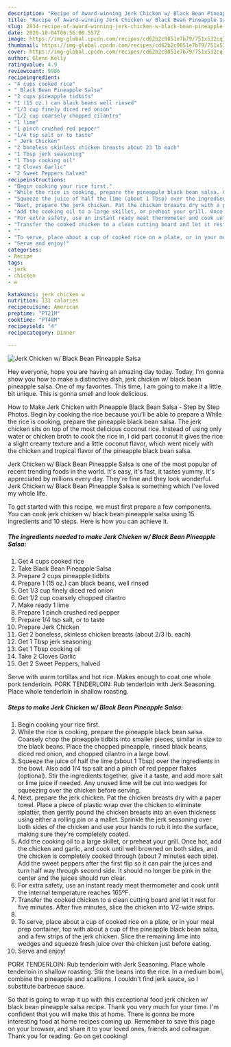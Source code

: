 ```yaml
---
description: "Recipe of Award-winning Jerk Chicken w/ Black Bean Pineapple Salsa"
title: "Recipe of Award-winning Jerk Chicken w/ Black Bean Pineapple Salsa"
slug: 2834-recipe-of-award-winning-jerk-chicken-w-black-bean-pineapple-salsa
date: 2020-10-04T06:56:00.557Z
image: https://img-global.cpcdn.com/recipes/cd62b2c9851e7b79/751x532cq70/jerk-chicken-w-black-bean-pineapple-salsa-recipe-main-photo.jpg
thumbnail: https://img-global.cpcdn.com/recipes/cd62b2c9851e7b79/751x532cq70/jerk-chicken-w-black-bean-pineapple-salsa-recipe-main-photo.jpg
cover: https://img-global.cpcdn.com/recipes/cd62b2c9851e7b79/751x532cq70/jerk-chicken-w-black-bean-pineapple-salsa-recipe-main-photo.jpg
author: Glenn Kelly
ratingvalue: 4.9
reviewcount: 9986
recipeingredient:
- "4 cups cooked rice"
- " Black Bean Pineapple Salsa"
- "2 cups pineapple tidbits"
- "1 (15 oz.) can black beans well rinsed"
- "1/3 cup finely diced red onion"
- "1/2 cup coarsely chopped cilantro"
- "1 lime"
- "1 pinch crushed red pepper"
- "1/4 tsp salt or to taste"
- " Jerk Chicken"
- "2 boneless skinless chicken breasts about 23 lb each"
- "1 Tbsp jerk seasoning"
- "1 Tbsp cooking oil"
- "2 Cloves Garlic"
- "2 Sweet Peppers halved"
recipeinstructions:
- "Begin cooking your rice first."
- "While the rice is cooking, prepare the pineapple black bean salsa. Coarsely chop the pineapple tidbits into smaller pieces, similar in size to the black beans. Place the chopped pineapple, rinsed black beans, diced red onion, and chopped cilantro in a large bowl."
- "Squeeze the juice of half the lime (about 1 Tbsp) over the ingredients in the bowl. Also add 1/4 tsp salt and a pinch of red pepper flakes (optional). Stir the ingredients together, give it a taste, and add more salt or lime juice if needed. Any unused lime will be cut into wedges for squeezing over the chicken before serving."
- "Next, prepare the jerk chicken. Pat the chicken breasts dry with a paper towel. Place a piece of plastic wrap over the chicken to eliminate splatter, then gently pound the chicken breasts into an even thickness using either a rolling pin or a mallet. Sprinkle the jerk seasoning over both sides of the chicken and use your hands to rub it into the surface, making sure they&#39;re completely coated."
- "Add the cooking oil to a large skillet, or preheat your grill. Once hot, add the chicken and garlic, and cook until well browned on both sides, and the chicken is completely cooked through (about 7 minutes each side). Add the sweet peppers after the first flip so it can pair the juices and turn half way through second side. It should no longer be pink in the center and the juices should run clear."
- "For extra safety, use an instant ready meat thermometer and cook until the internal temperature reaches 165ºF."
- "Transfer the cooked chicken to a clean cutting board and let it rest for five minutes. After five minutes, slice the chicken into 1/2-wide strips."
- ""
- "To serve, place about a cup of cooked rice on a plate, or in your meal prep container, top with about a cup of the pineapple black bean salsa, and a few strips of the jerk chicken. Slice the remaining lime into wedges and squeeze fresh juice over the chicken just before eating."
- "Serve and enjoy!"
categories:
- Recipe
tags:
- jerk
- chicken
- w

katakunci: jerk chicken w 
nutrition: 131 calories
recipecuisine: American
preptime: "PT21M"
cooktime: "PT48M"
recipeyield: "4"
recipecategory: Dinner

---
```



![Jerk Chicken w/ Black Bean Pineapple Salsa](https://img-global.cpcdn.com/recipes/cd62b2c9851e7b79/751x532cq70/jerk-chicken-w-black-bean-pineapple-salsa-recipe-main-photo.jpg)

Hey everyone, hope you are having an amazing day today. Today, I'm gonna show you how to make a distinctive dish, jerk chicken w/ black bean pineapple salsa. One of my favorites. This time, I am going to make it a little bit unique. This is gonna smell and look delicious.

How to Make Jerk Chicken with Pineapple Black Bean Salsa - Step by Step Photos. Begin by cooking the rice because you&#39;ll be able to prepare a While the rice is cooking, prepare the pineapple black bean salsa. The jerk chicken sits on top of the most delicious coconut rice. Instead of using only water or chicken broth to cook the rice in, I did part coconut It gives the rice a slight creamy texture and a little coconut flavor, which went nicely with the chicken and tropical flavor of the pineapple black bean salsa.

Jerk Chicken w/ Black Bean Pineapple Salsa is one of the most popular of recent trending foods in the world. It's easy, it's fast, it tastes yummy. It's appreciated by millions every day. They're fine and they look wonderful. Jerk Chicken w/ Black Bean Pineapple Salsa is something which I've loved my whole life.


To get started with this recipe, we must first prepare a few components. You can cook jerk chicken w/ black bean pineapple salsa using 15 ingredients and 10 steps. Here is how you can achieve it.

<!--inarticleads1-->

##### The ingredients needed to make Jerk Chicken w/ Black Bean Pineapple Salsa:

1. Get 4 cups cooked rice
1. Take  Black Bean Pineapple Salsa
1. Prepare 2 cups pineapple tidbits
1. Prepare 1 (15 oz.) can black beans, well rinsed
1. Get 1/3 cup finely diced red onion
1. Get 1/2 cup coarsely chopped cilantro
1. Make ready 1 lime
1. Prepare 1 pinch crushed red pepper
1. Prepare 1/4 tsp salt, or to taste
1. Prepare  Jerk Chicken
1. Get 2 boneless, skinless chicken breasts (about 2/3 lb. each)
1. Get 1 Tbsp jerk seasoning
1. Get 1 Tbsp cooking oil
1. Take 2 Cloves Garlic
1. Get 2 Sweet Peppers, halved


Serve with warm tortillas and hot rice. Makes enough to coat one whole pork tenderloin. PORK TENDERLOIN: Rub tenderloin with Jerk Seasoning. Place whole tenderloin in shallow roasting. 

<!--inarticleads2-->

##### Steps to make Jerk Chicken w/ Black Bean Pineapple Salsa:

1. Begin cooking your rice first.
1. While the rice is cooking, prepare the pineapple black bean salsa. Coarsely chop the pineapple tidbits into smaller pieces, similar in size to the black beans. Place the chopped pineapple, rinsed black beans, diced red onion, and chopped cilantro in a large bowl.
1. Squeeze the juice of half the lime (about 1 Tbsp) over the ingredients in the bowl. Also add 1/4 tsp salt and a pinch of red pepper flakes (optional). Stir the ingredients together, give it a taste, and add more salt or lime juice if needed. Any unused lime will be cut into wedges for squeezing over the chicken before serving.
1. Next, prepare the jerk chicken. Pat the chicken breasts dry with a paper towel. Place a piece of plastic wrap over the chicken to eliminate splatter, then gently pound the chicken breasts into an even thickness using either a rolling pin or a mallet. Sprinkle the jerk seasoning over both sides of the chicken and use your hands to rub it into the surface, making sure they&#39;re completely coated.
1. Add the cooking oil to a large skillet, or preheat your grill. Once hot, add the chicken and garlic, and cook until well browned on both sides, and the chicken is completely cooked through (about 7 minutes each side). Add the sweet peppers after the first flip so it can pair the juices and turn half way through second side. It should no longer be pink in the center and the juices should run clear.
1. For extra safety, use an instant ready meat thermometer and cook until the internal temperature reaches 165ºF.
1. Transfer the cooked chicken to a clean cutting board and let it rest for five minutes. After five minutes, slice the chicken into 1/2-wide strips.
1. 
1. To serve, place about a cup of cooked rice on a plate, or in your meal prep container, top with about a cup of the pineapple black bean salsa, and a few strips of the jerk chicken. Slice the remaining lime into wedges and squeeze fresh juice over the chicken just before eating.
1. Serve and enjoy!


PORK TENDERLOIN: Rub tenderloin with Jerk Seasoning. Place whole tenderloin in shallow roasting. Stir the beans into the rice. In a medium bowl, combine the pineapple and scallions. I couldn&#39;t find jerk sauce, so I substitute barbecue sauce. 

So that is going to wrap it up with this exceptional food jerk chicken w/ black bean pineapple salsa recipe. Thank you very much for your time. I'm confident that you will make this at home. There is gonna be more interesting food at home recipes coming up. Remember to save this page on your browser, and share it to your loved ones, friends and colleague. Thank you for reading. Go on get cooking!
